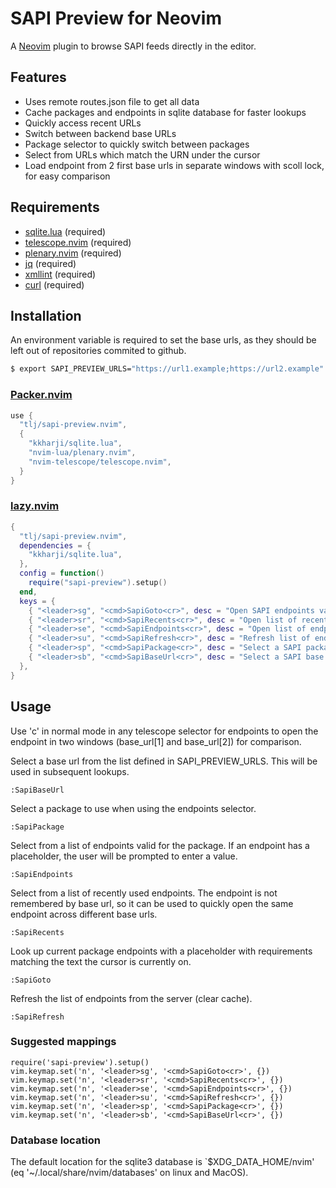 # SAPI Preview for Neovim

A [Neovim](https://neovim.io/) plugin to browse SAPI feeds directly in the editor.

## Features

- Uses remote routes.json file to get all data
- Cache packages and endpoints in sqlite database for faster lookups
- Quickly access recent URLs 
- Switch between backend base URLs 
- Package selector to quickly switch between packages 
- Select from URLs which match the URN under the cursor 
- Load endpoint from 2 first base urls in separate windows with scoll lock, for easy comparison

## Requirements

- [sqlite.lua](https://github.com/kkharji/sqlite.lua) (required)
- [telescope.nvim](https://github.com/nvim-telescope/telescope.nvim) (required)
- [plenary.nvim](https://github.com/nvim-lua/plenary.nvim) (required)
- [jq](https://stedolan.github.io/jq/) (required)
- [xmllint](https://gnomes.pages.gitlab.gnome.org/libxml2/xmllint.html) (required)
- [curl](https://curl.se) (required)

## Installation

An environment variable is required to set the base urls, as they should be left out of repositories commited to github.

```bash
$ export SAPI_PREVIEW_URLS="https://url1.example;https://url2.example"
```

### [Packer.nvim](https://github.com/wbthomason/packer.nvim) 

```lua
use {
  "tlj/sapi-preview.nvim",
  {
    "kkharji/sqlite.lua",
    "nvim-lua/plenary.nvim",
    "nvim-telescope/telescope.nvim",
  }
}
```

### [lazy.nvim](https://github.com/folke/lazy.nvim)

```lua
{
  "tlj/sapi-preview.nvim",
  dependencies = {
    "kkharji/sqlite.lua",
  },
  config = function()
    require("sapi-preview").setup()
  end,
  keys = {
    { "<leader>sg", "<cmd>SapiGoto<cr>", desc = "Open SAPI endpoints valid for URN on cursor." },
    { "<leader>sr", "<cmd>SapiRecents<cr>", desc = "Open list of recently opened SAPI endpoints." },
    { "<leader>se", "<cmd>SapiEndpoints<cr>", desc = "Open list of endpoints for current package." },
    { "<leader>su", "<cmd>SapiRefresh<cr>", desc = "Refresh list of endpoints for current package from selected base URL." },
    { "<leader>sp", "<cmd>SapiPackage<cr>", desc = "Select a SAPI package." },
    { "<leader>sb", "<cmd>SapiBaseUrl<cr>", desc = "Select a SAPI base URL." },
  },
}
```

## Usage

Use 'c' in normal mode in any telescope selector for endpoints to open the endpoint in two windows (base_url[1] and base_url[2]) for comparison.

Select a base url from the list defined in SAPI_PREVIEW_URLS. This will be used in subsequent lookups.
```vim
:SapiBaseUrl
```

Select a package to use when using the endpoints selector.
```vim
:SapiPackage
```

Select from a list of endpoints valid for the package. If an endpoint has a placeholder, the user will be prompted to enter a value.
```vim
:SapiEndpoints
```

Select from a list of recently used endpoints. The endpoint is not remembered by base url, so it can be used to quickly open the same endpoint across different base urls.
```vim
:SapiRecents
```

Look up current package endpoints with a placeholder with requirements matching the text the cursor is currently on.
```vim
:SapiGoto
```

Refresh the list of endpoints from the server (clear cache).
```vim
:SapiRefresh
```

### Suggested mappings

```vim
require('sapi-preview').setup()
vim.keymap.set('n', '<leader>sg', '<cmd>SapiGoto<cr>', {})
vim.keymap.set('n', '<leader>sr', '<cmd>SapiRecents<cr>', {})
vim.keymap.set('n', '<leader>se', '<cmd>SapiEndpoints<cr>', {})
vim.keymap.set('n', '<leader>su', '<cmd>SapiRefresh<cr>', {})
vim.keymap.set('n', '<leader>sp', '<cmd>SapiPackage<cr>', {})
vim.keymap.set('n', '<leader>sb', '<cmd>SapiBaseUrl<cr>', {})
```

### Database location

The default location for the sqlite3 database is `$XDG_DATA_HOME/nvim' (eq '~/.local/share/nvim/databases' on linux and MacOS).



